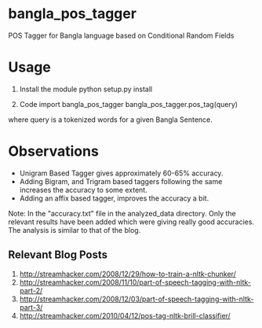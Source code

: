 bangla_pos_tagger
=================

POS Tagger for Bangla language based on Conditional Random Fields

Usage
=====
1. Install the module
  python setup.py install
  
2. Code
  import bangla_pos_tagger
  bangla_pos_tagger.pos_tag(query)
  
where query is a tokenized words for a given Bangla Sentence.

Observations
============
* Unigram Based Tagger gives approximately 60-65% accuracy.
* Adding Bigram, and Trigram based taggers following the same increases the accuracy to some extent.
* Adding an affix based tagger, improves the accuracy a bit.

Note: In the "accuracy.txt" file in the analyzed_data directory. Only the relevant results have been added which were giving really good accuracies. The analysis is similar to that of the blog.

Relevant Blog Posts
-------------------
1. http://streamhacker.com/2008/12/29/how-to-train-a-nltk-chunker/
2. http://streamhacker.com/2008/11/10/part-of-speech-tagging-with-nltk-part-2/
3. http://streamhacker.com/2008/12/03/part-of-speech-tagging-with-nltk-part-3/
4. http://streamhacker.com/2010/04/12/pos-tag-nltk-brill-classifier/